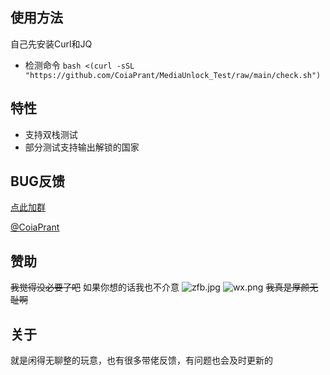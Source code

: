 ## 使用方法
自己先安装Curl和JQ
- 检测命令 `bash <(curl -sSL "https://github.com/CoiaPrant/MediaUnlock_Test/raw/main/check.sh")`

## 特性
- 支持双栈测试
- 部分测试支持输出解锁的国家

## BUG反馈
[点此加群](https://t.me/zerocloud)

[@CoiaPrant](https://t.me/CoiaPrant)

## 赞助
~~我觉得没必要了吧~~
如果你想的话我也不介意
![zfb.jpg](https://www.zeroteam.top/images/zfb.jpg)
![wx.png](https://www.zeroteam.top/images/wx.png)
~~我真是厚颜无耻啊~~
## 关于
就是闲得无聊整的玩意，也有很多带佬反馈，有问题也会及时更新的
